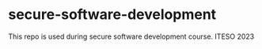 # secure-software-development

This repo is used during secure software development course. ITESO 2023
